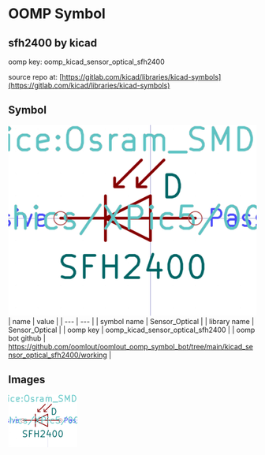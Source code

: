 # OOMP Symbol  
## sfh2400  by kicad  
  
oomp key: oomp_kicad_sensor_optical_sfh2400  
  
source repo at: [https://gitlab.com/kicad/libraries/kicad-symbols](https://gitlab.com/kicad/libraries/kicad-symbols)  
## Symbol  
  
[![working.png](working_600.png)](working.png)  
| name | value | 
| --- | --- | 
| symbol name | Sensor_Optical | 
| library name | Sensor_Optical | 
| oomp key | oomp_kicad_sensor_optical_sfh2400 | 
| oomp bot github | https://github.com/oomlout/oomlout_oomp_symbol_bot/tree/main/kicad_sensor_optical_sfh2400/working | 
## Images  
  
[![working.png](working_140.png)](working.png)  
